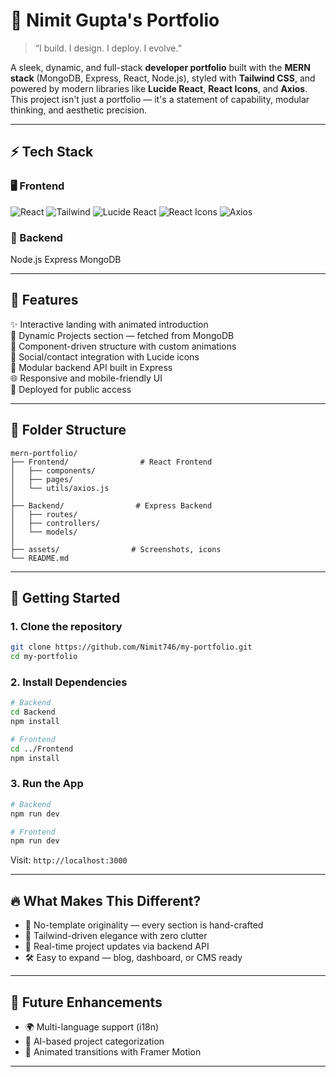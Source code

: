 
# 🚀 Nimit Gupta's Portfolio

> “I build. I design. I deploy. I evolve.”

A sleek, dynamic, and full-stack **developer portfolio** built with the **MERN stack** (MongoDB, Express, React, Node.js), styled with **Tailwind CSS**, and powered by modern libraries like **Lucide React**, **React Icons**, and **Axios**.  
This project isn't just a portfolio — it's a statement of capability, modular thinking, and aesthetic precision.

---

## ⚡ Tech Stack

### 🖥️ Frontend  
![React](https://img.shields.io/badge/React-20232A?style=for-the-badge&logo=react&logoColor=61DAFB)
![Tailwind](https://img.shields.io/badge/Tailwind_CSS-06B6D4?style=for-the-badge&logo=tailwindcss&logoColor=white)
![Lucide React](https://img.shields.io/badge/Lucide-Icons-blueviolet?style=for-the-badge)
![React Icons](https://img.shields.io/badge/React_Icons-E91E63?style=for-the-badge)
![Axios](https://img.shields.io/badge/Axios-5A29E4?style=for-the-badge)

### 🔗 Backend  
Node.js
Express
MongoDB

---

## 🎯 Features

✨ Interactive landing with animated introduction  
📂 Dynamic Projects section — fetched from MongoDB  
🧩 Component-driven structure with custom animations  
🔗 Social/contact integration with Lucide icons  
🧠 Modular backend API built in Express  
🌐 Responsive and mobile-friendly UI  
🚀 Deployed for public access  


---

## 💾 Folder Structure

```
mern-portfolio/
├── Frontend/                # React Frontend
│   ├── components/
│   ├── pages/
│   └── utils/axios.js
│
├── Backend/                # Express Backend
│   ├── routes/
│   ├── controllers/
│   └── models/
│
├── assets/                # Screenshots, icons
└── README.md
```

---

## 🚀 Getting Started

### 1. Clone the repository

```bash
git clone https://github.com/Nimit746/my-portfolio.git
cd my-portfolio
```

### 2. Install Dependencies

```bash
# Backend
cd Backend
npm install

# Frontend
cd ../Frontend
npm install
```

### 3. Run the App

```bash
# Backend
npm run dev

# Frontend
npm run dev
```

Visit: `http://localhost:3000`

---

## 🔥 What Makes This Different?

- 🧠 No-template originality — every section is hand-crafted  
- 🎨 Tailwind-driven elegance with zero clutter  
- 📡 Real-time project updates via backend API  
- 🛠️ Easy to expand — blog, dashboard, or CMS ready  

---

## 📌 Future Enhancements

- 🌍 Multi-language support (i18n)
- 🧠 AI-based project categorization
- 🎥 Animated transitions with Framer Motion


---